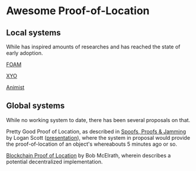 # Awesome Proof-of-Location

## Local systems
While has inspired amounts of researches and has reached the state of early adoption.

[FOAM](https://www.foam.space/)

[XYO](https://xyo.network/network/)

[Animist](http://animist.io/)

## Global systems
While no working system to date, there has been several proposals on that.

Pretty Good Proof of Location, as described in [Spoofs, Proofs & Jamming](https://insidegnss.com/spoofs-proofs-jamming/) by Logan Scott ([presentation](https://vimeo.com/85571093#t=16m01s)), where the system in proposal would provide the 
proof-of-location of an object's whereabouts 5 minutes ago or so.

[Blockchain Proof of Location](https://medium.com/@BobMcElrath/blockchain-proof-of-location-7af5eb8073c1) by Bob McElrath, wherein describes a potential decentralized implementation.
